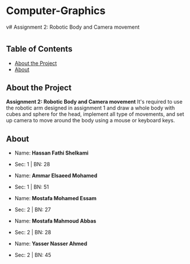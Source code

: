 # Computer-Graphics
v#  Assignment 2: Robotic Body and Camera movement <h1> 
  
  
## Table of Contents

-   [About the Project](#about-the-project)
-   [About](#about)

##  About the Project

**Assignment 2: Robotic Body and Camera movement**
It's required to use the robotic arm designed in assignment 1 and draw a whole body with cubes and sphere for the head, implement all type of movements, and set up camera to move around the body using a mouse or keyboard keys.

##  About

* Name: **Hassan Fathi Shelkami**
* Sec: 1  |   BN: 28

* Name: **Ammar Elsaeed Mohamed**
* Sec: 1  |   BN: 51

* Name: **Mostafa Mohamed Essam**
* Sec: 2  |   BN: 27

* Name: **Mostafa Mahmoud Abbas**
* Sec: 2  |   BN: 28

* Name: **Yasser Nasser Ahmed**
* Sec: 2  |   BN: 45



